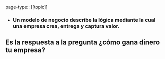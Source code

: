 page-type:: [[topic]]
- ### Un modelo de negocio describe la lógica mediante la cual una empresa crea, entrega y captura valor.

Es la respuesta a la pregunta ¿cómo gana dinero tu empresa?
  - 


